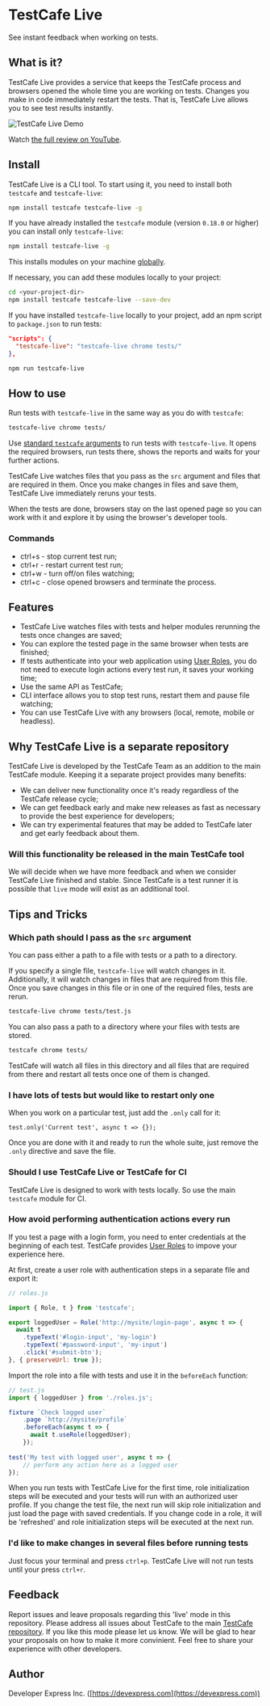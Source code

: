 # TestCafe Live

See instant feedback when working on tests.

## What is it?

TestCafe Live provides a service that keeps the TestCafe process and browsers opened the whole time you are
working on tests. Changes you make in code immediately restart the tests. That is, TestCafe Live allows you to see test results instantly.

![TestCafe Live Demo](https://raw.githubusercontent.com/DevExpress/testcafe-live/master/media/testcafe-live-twitter.gif)

Watch [the full review on YouTube](https://www.youtube.com/watch?v=RWQtB6Xv01Q).

## Install

TestCafe Live is a CLI tool. To start using it, you need to install both `testcafe` and `testcafe-live`:

```sh
npm install testcafe testcafe-live -g
```

If you have already installed the `testcafe` module (version `0.18.0` or higher) you can install only `testcafe-live`:

```sh
npm install testcafe-live -g
```

This installs modules on your machine [globally](https://docs.npmjs.com/getting-started/installing-npm-packages-globally).

If necessary, you can add these modules locally to your project:

```sh
cd <your-project-dir>
npm install testcafe testcafe-live --save-dev
```

If you have installed `testcafe-live` locally to your project, add an npm script to `package.json` to run tests:

```json
"scripts": {
  "testcafe-live": "testcafe-live chrome tests/"
},
```

```sh
npm run testcafe-live
```

## How to use

Run tests with `testcafe-live` in the same way as you do with `testcafe`:

```sh
testcafe-live chrome tests/
```

Use [standard `testcafe` arguments](https://devexpress.github.io/testcafe/documentation/using-testcafe/command-line-interface.html) to run tests with `testcafe-live`. It opens the required browsers, run tests
there, shows the reports and waits for your further actions.

TestCafe Live watches files that you pass as the `src` argument and files that are required in them. Once you make changes in files and save them, TestCafe Live immediately reruns your tests.

When the tests are done, browsers stay on the last opened page so you can work with it and explore it by using the browser's developer tools.

### Commands

- ctrl+s - stop current test run;
- ctrl+r - restart current test run;
- ctrl+w - turn off/on files watching;
- ctrl+c - close opened browsers and terminate the process.

## Features

- TestCafe Live watches files with tests and helper modules rerunning the tests once changes are saved;
- You can explore the tested page in the same browser when tests are finished;
- If tests authenticate into your web application using [User Roles](https://devexpress.github.io/testcafe/documentation/test-api/authentication/user-roles.html), you do not need to execute login actions every test run, it saves your working time;
- Use the same API as TestCafe;
- CLI interface allows you to stop test runs, restart them and pause file watching;
- You can use TestCafe Live with any browsers (local, remote, mobile or headless).

## Why TestCafe Live is a separate repository

TestCafe Live is developed by the TestCafe Team as an addition to the main TestCafe module. Keeping it a separate project provides many benefits:

- We can deliver new functionality once it's ready regardless of the TestCafe release cycle;
- We can get feedback early and make new releases as fast as necessary to provide the best experience for developers;
- We can try experimental features that may be added to TestCafe later and get early feedback about them.

### Will this functionality be released in the main TestCafe tool

We will decide when we have more feedback and when we consider TestCafe Live finished and stable. Since TestCafe is a test runner it is possible
that `live` mode will exist as an additional tool.

## Tips and Tricks

### Which path should I pass as the `src` argument

You can pass either a path to a file with tests or a path to a directory.

If you specify a single file, `testcafe-live` will watch changes in it. Additionally, it will watch changes in files that are required from this file. Once you save changes in this file or in one of the required files, tests are rerun.

```sh
testcafe-live chrome tests/test.js
```

You can also pass a path to a directory where your files with tests are stored.

```sh
testcafe chrome tests/
```

TestCafe will watch all files in this directory and all files that are required from there and restart all tests once one of them is changed.

### I have lots of tests but would like to restart only one

When you work on a particular test, just add the `.only` call for it:

```
test.only('Current test', async t => {});
```

Once you are done with it and ready to run the whole suite, just remove the `.only` directive and save the file.

### Should I use TestCafe Live or TestCafe for CI

TestCafe Live is designed to work with tests locally. So use the main `testcafe` module for CI.

### How avoid performing authentication actions every run

If you test a page with a login form, you need to enter credentials at the beginning of each test. TestCafe provides [User Roles](https://devexpress.github.io/testcafe/documentation/test-api/authentication/user-roles.html) to impove your experience here.

At first, create a user role with authentication steps in a separate file and export it:

```js
// roles.js

import { Role, t } from 'testcafe';

export loggedUser = Role('http://mysite/login-page', async t => {
  await t
    .typeText('#login-input', 'my-login')
    .typeText('#password-input', 'my-input')
    .click('#submit-btn');
}, { preserveUrl: true });
```

Import the role into a file with tests and use it in the `beforeEach` function:

```js
// test.js
import { loggedUser } from './roles.js';

fixture `Check logged user`
    .page `http://mysite/profile`
    .beforeEach(async t => {
      await t.useRole(loggedUser);
    });
    
test('My test with logged user', async t => {
    // perform any action here as a logged user
});
```

When you run tests with TestCafe Live for the first time, role initialization steps will be executed and your tests will run with an authorized user profile. If you change the test file, the next run will skip role initialization and just load the page with saved
credentials. If you change code in a role, it will be 'refreshed' and role initialization steps will be executed at the next run.

### I'd like to make changes in several files before running tests

Just focus your terminal and press `ctrl+p`. TestCafe Live will not run tests until your press `ctrl+r`.

## Feedback

Report issues and leave proposals regarding this 'live' mode in this repository. Please address all issues about TestCafe to the main [TestCafe repository](https://github.com/DevExpress/testcafe/issues).
If you like this mode please let us know. We will be glad to hear your proposals on how to make it more convinient.
Feel free to share your experience with other developers.

## Author

Developer Express Inc. ([https://devexpress.com](https://devexpress.com))
